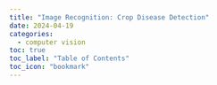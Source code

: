 ```yaml
---
title: "Image Recognition: Crop Disease Detection"
date: 2024-04-19
categories:
  - computer vision
toc: true
toc_label: "Table of Contents"
toc_icon: "bookmark"
---
```

